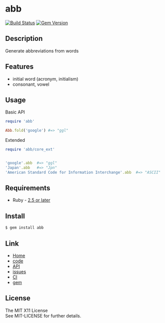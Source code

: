 abb
====

[![Build Status](https://secure.travis-ci.org/kachick/abb.png)](http://travis-ci.org/kachick/abb)
[![Gem Version](https://badge.fury.io/rb/abb.png)](http://badge.fury.io/rb/abb)

Description
-----------

Generate abbreviations from words

Features
--------

* initial word (acronym, initialism)
* consonant, vowel

Usage
-----

Basic API

```ruby
require 'abb'

Abb.fold('google') #=> "ggl"
```

Extended

```ruby
require 'abb/core_ext'


'google'.abb  #=> "ggl"
'Japan'.abb   #=> "Jpn"
'American Standard Code for Information Interchange'.abb  #=> "ASCII"
```

Requirements
-------------

* Ruby - [2.5 or later](http://travis-ci.org/#!/kachick/abb)

Install
-------

```bash
$ gem install abb
```

Link
----

* [Home](http://kachick.github.com/abb/)
* [code](https://github.com/kachick/abb)
* [API](http://kachick.github.com/abb/yard/frames.html)
* [issues](https://github.com/kachick/abb/issues)
* [CI](http://travis-ci.org/#!/kachick/abb)
* [gem](https://rubygems.org/gems/abb)

License
--------

The MIT X11 License  
See MIT-LICENSE for further details.